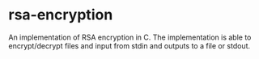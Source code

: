# rsa-encryption
An implementation of RSA encryption in C. The implementation is able to encrypt/decrypt files and input from stdin and outputs to a file or stdout.
